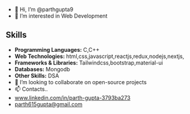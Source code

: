 - 👋 Hi, I’m @parthgupta9
- 👀 I’m interested in Web Development
## Skills
- **Programming Languages:** C,C++
- **Web Technologies:** html,css,javascript,reactjs,redux,nodejs,nextjs,
- **Frameworks & Libraries:** Tailwindcss,bootstrap,material-ui
- **Databases:** Mongodb
- **Other Skills:** DSA
- 💞️ I’m looking to collaborate on open-source projects
- 📫 Contacts..
- www.linkedin.com/in/parth-gupta-3793ba273
- parth615gupta@gmail.com


<!---
parthgupta9/parthgupta9 is a ✨ special ✨ repository because its `README.md` (this file) appears on your GitHub profile.
You can click the Preview link to take a look at your changes.
--->
